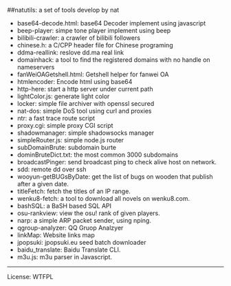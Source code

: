##natutils: a set of tools develop by nat

- base64-decode.html: base64 Decoder implement using javascript
- beep-player: simpe tone player implement using beep
- bilibili-crawler: a crawler of bilibili followers
- chinese.h: a C/CPP header file for Chinese programing
- ddma-reallink: reslove dd.ma real link
- domainhack: a tool to find the registered domains with no handle on nameservers
- fanWeiOAGetshell.html: Getshell helper for fanwei OA
- htmlencoder: Encode html using base64
- http-here: start a http server under current path
- lightColor.js: generate light color
- locker: simple file archiver with openssl secured
- nat-dos: simple DoS tool using curl and proxies
- ntr: a fast trace route script
- proxy.cgi: simple proxy CGI script
- shadowmanager: simple shadowsocks manager
- simpleRouter.js: simple node.js router
- subDomainBrute: subdomain burte
- dominBruteDict.txt: the most common 3000 subdomains
- broadcastPinger: send broadcast ping to check alive host on network.
- sdd: remote dd over ssh
- wooyun-getBUGsByDate: get the list of bugs on wooden that publish after a given date.
- titleFetch: fetch the titles of an IP range.
- wenku8-fetch: a tool to download all novels on wenku8.com.
- bashSQL: a BaSH based SQL API 
- osu-rankview: view the osu! rank of given players.
- narp: a simple ARP packet sender, using nping.
- qgroup-analyzer: QQ Gruop Analzyer
- linkMap: Website links map
- jpopsuki: jpopsuki.eu seed batch downloader
- baidu\_translate: Baidu Translate CLI.
- m3u.js: m3u parser in Javascript.

---

License: WTFPL
